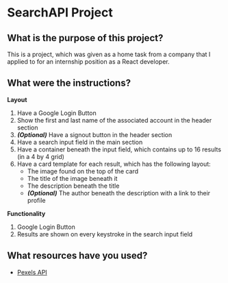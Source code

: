 # SearchAPI Project

## What is the purpose of this project? 
This is a project, which was given as a home task from a company that I applied to for an internship position as a React developer.

## What were the instructions?
**Layout**
1. Have a Google Login Button
2. Show the first and last name of the associated account in the header section
3. ***(Optional)*** Have a signout button in the header section
4. Have a search input field in the main section
5. Have a container beneath the input field, which contains up to 16 results (in a 4 by 4 grid)
6. Have a card template for each result, which has the following layout:
   - The image found on the top of the card
   - The title of the image beneath it
   - The description beneath the title
   - ***(Optional)*** The author beneath the description with a link to their profile

**Functionality**
1. Google Login Button
2. Results are shown on every keystroke in the search input field

## What resources have you used?
- [Pexels API](https://www.pexels.com/api/documentation/?language=javascript#photos-search__parameters__orientation)

